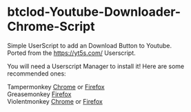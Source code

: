 # btclod-Youtube-Downloader-Chrome-Script
Simple UserScript to add an Download Button to Youtube.</br>
Ported from the https://yt5s.com/ Userscript.

You will need a Userscript Manager to install it!
Here are some recommended ones:

Tampermonkey [Chrome](https://chrome.google.com/webstore/detail/tampermonkey/dhdgffkkebhmkfjojejmpbldmpobfkfo) or [Firefox](https://addons.mozilla.org/firefox/addon/tampermonkey/)</br>
Greasemonkey [Firefox](https://addons.mozilla.org/firefox/addon/greasemonkey/)</br>
Violentmonkey [Chrome](https://chrome.google.com/webstore/detail/violentmonkey/jinjaccalgkegednnccohejagnlnfdag) or [Firefox](https://addons.mozilla.org/firefox/addon/violentmonkey/)

